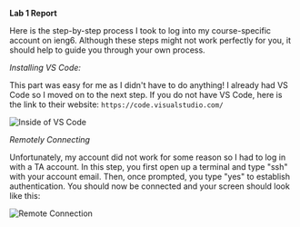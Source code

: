 __Lab 1 Report__

Here is the step-by-step process I took to log into my course-specific account on ieng6. Although these steps might not work perfectly for you, it should help to guide you through your own process.


*Installing VS Code:*

This part was easy for me as I didn't have to do anything! I already had VS Code so I moved on to the next step. If you do not have VS Code, here is the link to their website: ```https://code.visualstudio.com/```

![Inside of VS Code](https://lh3.googleusercontent.com/drive-viewer/AAOQEOSDricR4PKd8NCAYMRW7JY6iUn9Rj60EhgfnJPMjn5TtNS_Wr_IDa5KlMv-7NeiyK9gDITywAV9yzwIges9kJULQhrm=w1920-h853)

*Remotely Connecting*

Unfortunately, my account did not work for some reason so I had to log in with a TA account. In this step, you first open up a terminal and type "ssh" with your account email. Then, once prompted, you type "yes" to establish authentication. You should now be connected and your screen should look like this:

![Remote Connection](https://lh3.googleusercontent.com/drive-viewer/AAOQEOTCIN86eJ6l_csYh0MeXxDEGzVT-xdDGvVXgoteXP_bfebkxu5e5JTnYAukMiQmKKBflit6RMbvzvcw4dbkpdz4hxmA1w=w1920-h853)
